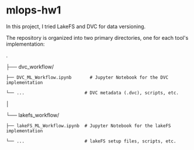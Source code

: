 # mlops-hw1

In this project, I tried LakeFS and DVC for data versioning. 

The repository is organized into two primary directories, one for each tool's implementation:

.

├── dvc_workflow/

    ├── DVC_ML_Workflow.ipynb       # Jupyter Notebook for the DVC implementation

    └── ...                       # DVC metadata (.dvc), scripts, etc.

│

└── lakefs_workflow/

    ├── lakeFS_ML_Workflow.ipynb  # Jupyter Notebook for the lakeFS implementation
    
    └── ...                       # lakeFS setup files, scripts, etc.
